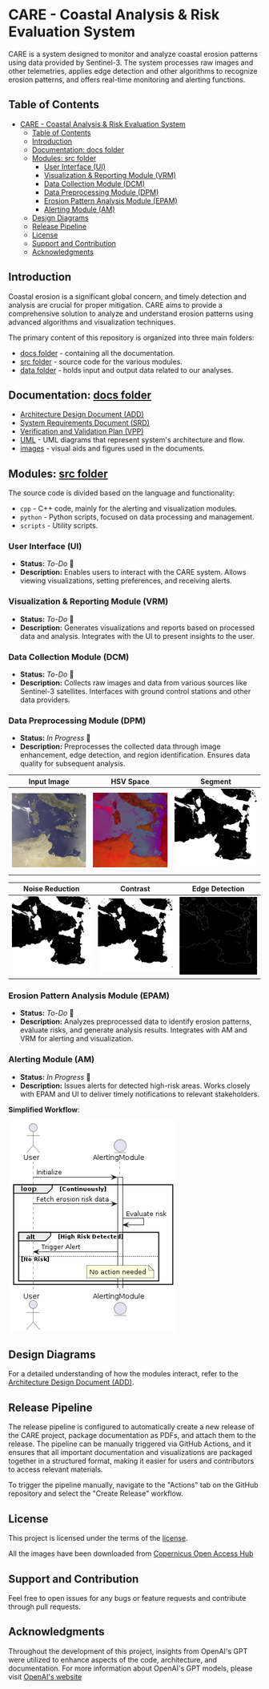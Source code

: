 # CARE - Coastal Analysis & Risk Evaluation System

CARE is a system designed to monitor and analyze coastal erosion patterns using data provided by Sentinel-3. The system processes raw images and other telemetries, applies edge detection and other algorithms to recognize erosion patterns, and offers real-time monitoring and alerting functions.

## Table of Contents

- [CARE - Coastal Analysis \& Risk Evaluation System](#care---coastal-analysis--risk-evaluation-system)
  - [Table of Contents](#table-of-contents)
  - [Introduction](#introduction)
  - [Documentation: docs folder](#documentation-docs-folder)
  - [Modules: src folder](#modules-src-folder)
    - [User Interface (UI)](#user-interface-ui)
    - [Visualization \& Reporting Module (VRM)](#visualization--reporting-module-vrm)
    - [Data Collection Module (DCM)](#data-collection-module-dcm)
    - [Data Preprocessing Module (DPM)](#data-preprocessing-module-dpm)
    - [Erosion Pattern Analysis Module (EPAM)](#erosion-pattern-analysis-module-epam)
    - [Alerting Module (AM)](#alerting-module-am)
  - [Design Diagrams](#design-diagrams)
  - [Release Pipeline](#release-pipeline)
  - [License](#license)
  - [Support and Contribution](#support-and-contribution)
  - [Acknowledgments](#acknowledgments)

## Introduction

Coastal erosion is a significant global concern, and timely detection and analysis are crucial for proper mitigation. CARE aims to provide a comprehensive solution to analyze and understand erosion patterns using advanced algorithms and visualization techniques.

The primary content of this repository is organized into three main folders:

- [docs folder](./docs) - containing all the documentation.
- [src folder](./src) - source code for the various modules.
- [data folder](./data) - holds input and output data related to our analyses.

## Documentation: [docs folder](./docs)

- [Architecture Design Document (ADD)](./docs/Architecture%20Design%20Document%20(ADD).md)
- [System Requirements Document (SRD)](./docs/System%20Requirements%20Document%20(SRD).md)
- [Verification and Validation Plan (VPP)](./docs/Verification%20and%20Validation%20Plan%20(VPP).md)
- [UML](./docs/uml) - UML diagrams that represent system's architecture and flow.
- [images](./docs/images) - visual aids and figures used in the documents.

## Modules: [src folder](./src)

The source code is divided based on the language and functionality:

- `cpp` - C++ code, mainly for the alerting and visualization modules.
- `python` - Python scripts, focused on data processing and management.
- `scripts` - Utility scripts.

### User Interface (UI)

- **Status:** _To-Do_ 📝
- **Description:** Enables users to interact with the CARE system. Allows viewing visualizations, setting preferences, and receiving alerts.

### Visualization & Reporting Module (VRM)

- **Status:** _To-Do_ 📝
- **Description:** Generates visualizations and reports based on processed data and analysis. Integrates with the UI to present insights to the user.

### Data Collection Module (DCM)

- **Status:** _To-Do_ 📝
- **Description:** Collects raw images and data from various sources like Sentinel-3 satellites. Interfaces with ground control stations and other data providers.

### Data Preprocessing Module (DPM)

- **Status:** _In Progress_ 🚧
- **Description:** Preprocesses the collected data through image enhancement, edge detection, and region identification. Ensures data quality for subsequent analysis.

|      Input Image       |      HSV Space      |       Segment       |
|:----------------------:|:-------------------:|:-------------------:|
| ![Input](./data/input/S3A_OL_1_ERR____20230810T091025_20230810T095440_20230810T112748_2655_102_093______PS1_O_NR_003_RGB_000.png) | ![HSV](./data/output/intermediate_preprocessed/1_hsv_S3A_OL_1_ERR____20230810T091025_20230810T095440_20230810T112748_2655_102_093______PS1_O_NR_003_RGB_000.png.png) | ![Segmented](./data/output/intermediate_preprocessed/2_segmented_S3A_OL_1_ERR____20230810T091025_20230810T095440_20230810T112748_2655_102_093______PS1_O_NR_003_RGB_000.png.png) |

|   Noise Reduction   |      Contrast      |   Edge Detection    |
|:-------------------:|:------------------:|:-------------------:|
| ![Noise Reduced](./data/output/intermediate_preprocessed/3_noise_reduced_S3A_OL_1_ERR____20230810T091025_20230810T095440_20230810T112748_2655_102_093______PS1_O_NR_003_RGB_000.png.png) | ![Contrast Enhanced](./data/output/intermediate_preprocessed/4_contrast_enhanced_S3A_OL_1_ERR____20230810T091025_20230810T095440_20230810T112748_2655_102_093______PS1_O_NR_003_RGB_000.png.png) | ![Edge Detected](./data/output/intermediate_preprocessed/5_edge_detected_S3A_OL_1_ERR____20230810T091025_20230810T095440_20230810T112748_2655_102_093______PS1_O_NR_003_RGB_000.png.png) |

### Erosion Pattern Analysis Module (EPAM)

- **Status:** _To-Do_ 📝
- **Description:** Analyzes preprocessed data to identify erosion patterns, evaluate risks, and generate analysis results. Integrates with AM and VRM for alerting and visualization.

### Alerting Module (AM)

- **Status:** _In Progress_ 🚧
- **Description:** Issues alerts for detected high-risk areas. Works closely with EPAM and UI to deliver timely notifications to relevant stakeholders.

**Simplified Workflow**:

![Alerting Module - Simplified Sequence Diagram](./docs/images/alerting_module__seq_simplified.png)

## Design Diagrams

For a detailed understanding of how the modules interact, refer to the [Architecture Design Document (ADD)](./docs/Architecture%20Design%20Document%20(ADD).md).

## Release Pipeline

The release pipeline is configured to automatically create a new release of the CARE project, package documentation as PDFs, and attach them to the release. The pipeline can be manually triggered via GitHub Actions, and it ensures that all important documentation and visualizations are packaged together in a structured format, making it easier for users and contributors to access relevant materials.

To trigger the pipeline manually, navigate to the "Actions" tab on the GitHub repository and select the "Create Release" workflow.

## License

This project is licensed under the terms of the [license](./LICENSE).

All the images have been downloaded from [Copernicus Open Access Hub](https://scihub.copernicus.eu/dhus/#/home)

## Support and Contribution

Feel free to open issues for any bugs or feature requests and contribute through pull requests.

## Acknowledgments

Throughout the development of this project, insights from OpenAI's GPT were utilized to enhance aspects of the code, architecture, and documentation.
For more information about OpenAI's GPT models, please visit [OpenAI's website](https://openai.com)
